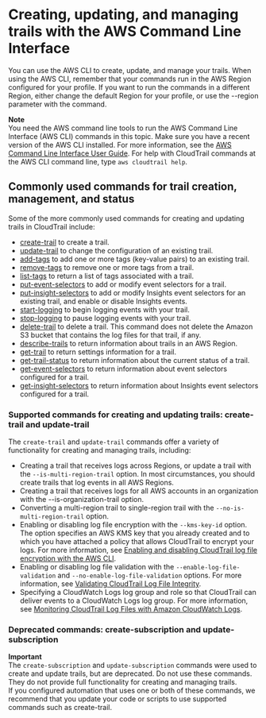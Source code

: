 # Creating, updating, and managing trails with the AWS Command Line Interface<a name="cloudtrail-create-and-update-a-trail-by-using-the-aws-cli"></a>

You can use the AWS CLI to create, update, and manage your trails\. When using the AWS CLI, remember that your commands run in the AWS Region configured for your profile\. If you want to run the commands in a different Region, either change the default Region for your profile, or use the \-\-region parameter with the command\.

**Note**  
You need the AWS command line tools to run the AWS Command Line Interface \(AWS CLI\) commands in this topic\. Make sure you have a recent version of the AWS CLI installed\. For more information, see the [AWS Command Line Interface User Guide](https://docs.aws.amazon.com/cli/latest/userguide/)\. For help with CloudTrail commands at the AWS CLI command line, type `aws cloudtrail help`\.

## Commonly used commands for trail creation, management, and status<a name="cloudtrail-create-and-update-a-trail-by-using-the-aws-cli-options"></a>

Some of the more commonly used commands for creating and updating trails in CloudTrail include: 
+ [create\-trail](cloudtrail-create-and-update-a-trail-by-using-the-aws-cli-create-trail.md) to create a trail\.
+ [update\-trail](cloudtrail-create-and-update-a-trail-by-using-the-aws-cli-update-trail.md) to change the configuration of an existing trail\.
+ [add\-tags](cloudtrail-additional-cli-commands.md#cloudtrail-additional-cli-commands-add-tag) to add one or more tags \(key\-value pairs\) to an existing trail\.
+ [remove\-tags](cloudtrail-additional-cli-commands.md#cloudtrail-additional-cli-commands-remove-tag) to remove one or more tags from a trail\.
+ [list\-tags](cloudtrail-additional-cli-commands.md#cloudtrail-additional-cli-commands-list-tags) to return a list of tags associated with a trail\.
+ [put\-event\-selectors](cloudtrail-additional-cli-commands.md#configuring-event-selector-examples) to add or modify event selectors for a trail\.
+ [put\-insight\-selectors](https://docs.aws.amazon.com/awscloudtrail/latest/APIReference/API_PutInsightSelectors.html) to add or modify Insights event selectors for an existing trail, and enable or disable Insights events\.
+ [start\-logging](cloudtrail-create-and-update-a-trail-by-using-the-aws-cli-create-trail.md#cloudtrail-create-and-update-a-trail-by-using-the-aws-cli-examples-single-start-logging) to begin logging events with your trail\.
+ [stop\-logging](cloudtrail-additional-cli-commands.md#cloudtrail-start-stop-logging-cli-commands) to pause logging events with your trail\.
+ [delete\-trail](cloudtrail-additional-cli-commands.md#cloudtrail-delete-trail-cli) to delete a trail\. This command does not delete the Amazon S3 bucket that contains the log files for that trail, if any\.
+ [describe\-trails](cloudtrail-additional-cli-commands.md#cloudtrail-additional-cli-commands-retrieve) to return information about trails in an AWS Region\.
+ [get\-trail](cloudtrail-additional-cli-commands.md#cloudtrail-additional-cli-commands-retrieve) to return settings information for a trail\.
+  [get\-trail\-status](cloudtrail-additional-cli-commands.md#cloudtrail-additional-cli-commands-retrieve) to return information about the current status of a trail\.
+ [get\-event\-selectors](cloudtrail-additional-cli-commands.md#configuring-event-selector-examples) to return information about event selectors configured for a trail\.
+ [get\-insight\-selectors](https://docs.aws.amazon.com/awscloudtrail/latest/APIReference/API_GetInsightSelectors.html) to return information about Insights event selectors configured for a trail\.

### Supported commands for creating and updating trails: create\-trail and update\-trail<a name="cloudtrail-create-and-update-a-trail-by-using-the-aws-cli-ctut"></a>

The `create-trail` and `update-trail` commands offer a variety of functionality for creating and managing trails, including:
+ Creating a trail that receives logs across Regions, or update a trail with the `--is-multi-region-trail` option\. In most circumstances, you should create trails that log events in all AWS Regions\.
+ Creating a trail that receives logs for all AWS accounts in an organization with the \-\-is\-organization\-trail option\.
+ Converting a multi\-region trail to single\-region trail with the `--no-is-multi-region-trail` option\.
+ Enabling or disabling log file encryption with the `--kms-key-id` option\. The option specifies an AWS KMS key that you already created and to which you have attached a policy that allows CloudTrail to encrypt your logs\. For more information, see [Enabling and disabling CloudTrail log file encryption with the AWS CLI](cloudtrail-log-file-encryption-cli.md)\.
+ Enabling or disabling log file validation with the `--enable-log-file-validation` and `--no-enable-log-file-validation` options\. For more information, see [Validating CloudTrail Log File Integrity](cloudtrail-log-file-validation-intro.md)\.
+ Specifying a CloudWatch Logs log group and role so that CloudTrail can deliver events to a CloudWatch Logs log group\. For more information, see [Monitoring CloudTrail Log Files with Amazon CloudWatch Logs](monitor-cloudtrail-log-files-with-cloudwatch-logs.md)\.

### Deprecated commands: create\-subscription and update\-subscription<a name="cloudtrail-create-and-update-a-trail-by-using-the-aws-cli-subs"></a>

**Important**  
The `create-subscription` and `update-subscription` commands were used to create and update trails, but are deprecated\. Do not use these commands\. They do not provide full functionality for creating and managing trails\.  
If you configured automation that uses one or both of these commands, we recommend that you update your code or scripts to use supported commands such as create\-trail\.